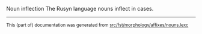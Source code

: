 Noun inflection
The Rusyn language nouns inflect in cases.

* * *

<small>This (part of) documentation was generated from [src/fst/morphology/affixes/nouns.lexc](https://github.com/giellalt/lang-rue/blob/main/src/fst/morphology/affixes/nouns.lexc)</small>
